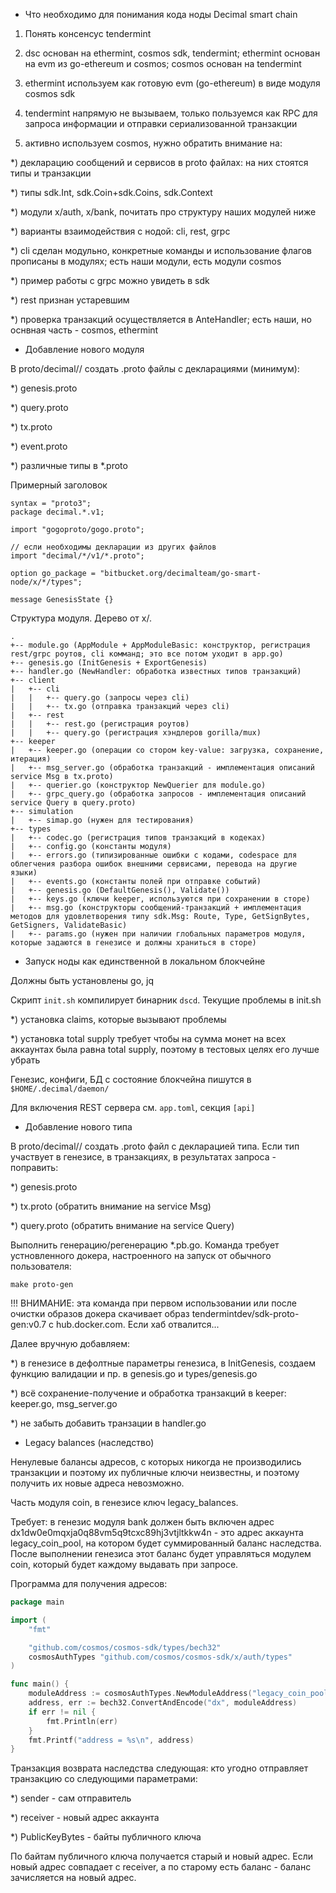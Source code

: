 * Что необходимо для понимания кода ноды Decimal smart chain

1) Понять консенсус tendermint

2) dsc основан на ethermint, cosmos sdk, tendermint; ethermint основан на evm из go-ethereum и cosmos; cosmos основан на tendermint

3) ethermint используем как готовую evm (go-ethereum) в виде модуля cosmos sdk

4) tendermint напрямую не вызываем, только пользуемся как RPC для запроса информации и отправки сериализованной транзакции

5) активно используем cosmos, нужно обратить внимание на:

*) декларацию сообщений и сервисов в proto файлах: на них стоятся типы и транзакции

*) типы sdk.Int, sdk.Coin+sdk.Coins, sdk.Context

*) модули x/auth, x/bank, почитать про структуру наших модулей ниже

*) варианты взаимодействия с нодой: cli, rest, grpc

*) cli сделан модульно, конкретные команды и использование флагов прописаны в модулях; есть наши модули, есть модули cosmos

*) пример работы с grpc можно увидеть в sdk

*) rest признан устаревшим

*) проверка транзакций осуществляется в AnteHandler; есть наши, но оснвная часть - cosmos, ethermint

* Добавление нового модуля

В proto/decimal/<module>/<version> создать .proto файлы с декларациями (минимум):

*) genesis.proto

*) query.proto

*) tx.proto

*) event.proto

*) различные типы в *.proto

Примерный заголовок
```
syntax = "proto3";
package decimal.*.v1;

import "gogoproto/gogo.proto";

// если необходимы декларации из других файлов
import "decimal/*/v1/*.proto";

option go_package = "bitbucket.org/decimalteam/go-smart-node/x/*/types";

message GenesisState {}
```

Структура модуля. Дерево от x/<module>.

```
.
+-- module.go (AppModule + AppModuleBasic: конструктор, регистрация rest/grpc роутов, cli комманд; это все потом уходит в app.go)
+-- genesis.go (InitGenesis + ExportGenesis)
+-- handler.go (NewHandler: обработка известных типов транзакций)
+-- client
|   +-- cli
|   |   +-- query.go (запросы через cli)
|   |   +-- tx.go (отправка транзакций через cli)
|   +-- rest
|   |   +-- rest.go (регистрация роутов)
|   |   +-- query.go (регистрация хэндлеров gorilla/mux)
+-- keeper
|   +-- keeper.go (операции со стором key-value: загрузка, сохранение, итерация)
|   +-- msg_server.go (обработка транзакций - имплементация описаний service Msg в tx.proto)
|   +-- querier.go (конструктор NewQuerier для module.go)
|   +-- grpc_query.go (обработка запросов - имплементация описаний service Query в query.proto)
+-- simulation
|   +-- simap.go (нужен для тестирования)
+-- types
|   +-- codec.go (регистрация типов транзакций в кодеках)
|   +-- config.go (константы модуля)
|   +-- errors.go (типизированные ошибки с кодами, codespace для облегчения разбора ошибок внешними сервисами, перевода на другие языки)
|   +-- events.go (константы полей при отправке событий)
|   +-- genesis.go (DefaultGenesis(), Validate())
|   +-- keys.go (ключи keeper, используются при сохранении в сторе)
|   +-- msg.go (конструкторы сообщений-транзакций + имплементация методов для удовлетворения типу sdk.Msg: Route, Type, GetSignBytes, GetSigners, ValidateBasic)
|   +-- params.go (нужен при наличии глобальных параметров модуля, которые задаются в генезисе и должны храниться в сторе)

```

* Запуск ноды как единственной в локальном блокчейне

Должны быть установлены go, jq

Скрипт `init.sh` компилирует бинарник `dscd`. Текущие проблемы в init.sh

*) установка claims, которые вызывают проблемы

*) установка total supply требует чтобы на сумма монет на всех аккаунтах была равна total supply, поэтому в тестовых целях его лучше убрать

Генезис, конфиги, БД с состояние блокчейна пишутся в `$HOME/.decimal/daemon/`

Для включения REST сервера см. `app.toml`, секция `[api]`

* Добавление нового типа

В proto/decimal/<module>/<version> создать .proto файл с декларацией типа.
Если тип участвует в генезисе, в транзакциях, в результатах запроса - поправить:

*) genesis.proto
 
*) tx.proto (обратить внимание на service Msg)
 
*) query.proto (обратить внимание на service Query)

Выполнить генерацию/регенерацию *.pb.go. Команда требует устновленного докера, настроенного на запуск от обычного пользователя:

`make proto-gen`

!!! ВНИМАНИЕ: эта команда при первом использовании или после очистки образов докера скачивает образ tendermintdev/sdk-proto-gen:v0.7 с hub.docker.com. Если хаб отвалится...

Далее вручную добавляем:

*) в генезисе в дефолтные параметры генезиса, в InitGenesis, создаем функцию валидации и пр. в genesis.go и types/genesis.go

*) всё сохранение-получение и обработка транзакций в keeper: keeper.go, msg_server.go

*) не забыть добавить транзации в handler.go


* Legacy balances (наследство)

Ненулевые балансы адресов, с которых никогда не производились транзакции и поэтому их публичные ключи неизвестны, и поэтому получить их новые адреса невозможно.

Часть модуля coin, в генезисе ключ legacy_balances.

Требует: в генезис модуля bank должен быть включен адрес dx1dw0e0mqxja0q88vm5q9tcxc89hj3vtjltkkw4n - это адрес аккаунта legacy_coin_pool, на котором будет суммированный баланс наследства. После выполнении генезиса этот баланс будет управляться модулем coin, который будет каждому выдавать при запросе.

Программа для получения адресов:

```go
package main

import (
	"fmt"

	"github.com/cosmos/cosmos-sdk/types/bech32"
	cosmosAuthTypes "github.com/cosmos/cosmos-sdk/x/auth/types"
)

func main() {
	moduleAddress := cosmosAuthTypes.NewModuleAddress("legacy_coin_pool")
	address, err := bech32.ConvertAndEncode("dx", moduleAddress)
	if err != nil {
		fmt.Println(err)
	}
	fmt.Printf("address = %s\n", address)
}
```

Транзакция возврата наследства следующая: кто угодно отправляет транзакцию со следующими параметрами:

*) sender - сам отправитель

*) receiver - новый адрес аккаунта

*) PublicKeyBytes - байты публичного ключа

По байтам публичного ключа получается старый и новый адрес. Если новый адрес совпадает с receiver, а по старому есть баланс - баланс зачисляется на новый адрес.